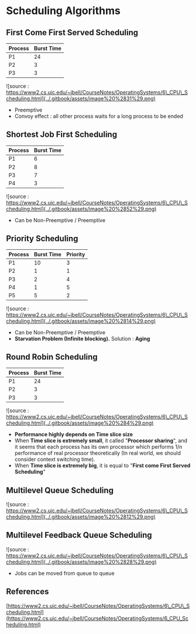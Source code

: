 # Scheduling Algorithms

## First Come First Served Scheduling

| Process | Burst Time |
| :--- | :--- |
| P1 | 24 |
| P2 | 3 |
| P3 | 3 |

![source : https://www2.cs.uic.edu/~jbell/CourseNotes/OperatingSystems/6\_CPU\_Scheduling.html](../.gitbook/assets/image%20%2831%29.png)

* Preemptive
* Convoy effect : all other process waits for a long process to be ended

## Shortest Job First Scheduling

| Process | Burst Time |
| :--- | :--- |
| P1 | 6 |
| P2 | 8 |
| P3 | 7 |
| P4 | 3 |

![source : https://www2.cs.uic.edu/~jbell/CourseNotes/OperatingSystems/6\_CPU\_Scheduling.html](../.gitbook/assets/image%20%2852%29.png)

* Can be Non-Preemptive / Preemptive

## Priority Scheduling

| Process | Burst Time | Priority |
| :--- | :--- | :--- |
| P1 | 10 | 3 |
| P2 | 1 | 1 |
| P3 | 2 | 4 |
| P4 | 1 | 5 |
| P5 | 5 | 2 |

![source : https://www2.cs.uic.edu/~jbell/CourseNotes/OperatingSystems/6\_CPU\_Scheduling.html](../.gitbook/assets/image%20%2814%29.png)

* Can be Non-Preemptive / Preemptive
* **Starvation Problem \(Infinite blocking\).** Solution : **Aging**

## Round Robin Scheduling

| Process | Burst Time |
| :--- | :--- |
| P1 | 24 |
| P2 | 3 |
| P3 | 3 |

![source : https://www2.cs.uic.edu/~jbell/CourseNotes/OperatingSystems/6\_CPU\_Scheduling.html](../.gitbook/assets/image%20%284%29.png)

* **Performance highly depends on Time slice size**
* When **Time slice is extremely small**, it called "**Processor sharing**", and it seems that each process has its own processor which performs 1/n performance of real processor theoretically \(In real world, we should consider context switching time\).
* When **Time slice is extremely big**, it is equal to "**First come First Served Scheduling**"

## Multilevel Queue Scheduling

![source : https://www2.cs.uic.edu/~jbell/CourseNotes/OperatingSystems/6\_CPU\_Scheduling.html](../.gitbook/assets/image%20%2812%29.png)

## **Multilevel Feedback Queue Scheduling**

![source : https://www2.cs.uic.edu/~jbell/CourseNotes/OperatingSystems/6\_CPU\_Scheduling.html](../.gitbook/assets/image%20%2828%29.png)

* Jobs can be moved from queue to queue

## References

[https://www2.cs.uic.edu/~jbell/CourseNotes/OperatingSystems/6\_CPU\_Scheduling.html](https://www2.cs.uic.edu/~jbell/CourseNotes/OperatingSystems/6_CPU_Scheduling.html)

